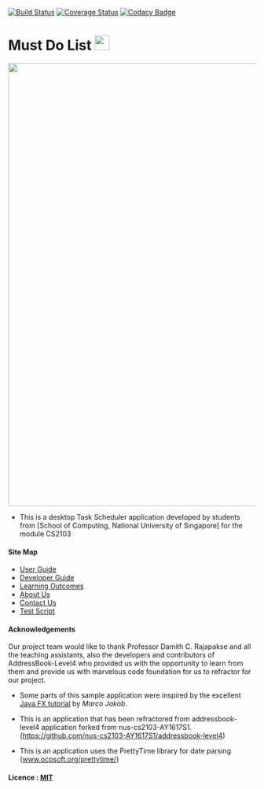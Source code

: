 [![Build Status](https://travis-ci.org/MustDoList/main.svg?branch=master)](https://travis-ci.org/MustDoList/main)
[![Coverage Status](https://coveralls.io/repos/github/CS2103AUG2016-F09-C2/main/badge.svg?branch=master)](https://coveralls.io/github/CS2103AUG2016-F09-C2/main?branch=master)
[![Codacy Badge](https://api.codacy.com/project/badge/Grade/e1c149a4ea9b4801b2478f724e4bc5c2)](https://www.codacy.com/app/e0012835/main?utm_source=github.com&amp;utm_medium=referral&amp;utm_content=CS2103AUG2016-F09-C2/main&amp;utm_campaign=Badge_Grade)

# Must Do List <img src="src/main/resources/images/icon.png" height="30">

<img src="docs/images/Ui.png" width="900"><br>

* This is a desktop Task Scheduler application developed by students from [School of Computing, National University of Singapore] for the module CS2103 


#### Site Map
* [User Guide](docs/UserGuide.md) 
* [Developer Guide](docs/DeveloperGuide.md) 
* [Learning Outcomes](docs/LearningOutcomes.md) 
* [About Us](docs/AboutUs.md)
* [Contact Us](docs/ContactUs.md)
* [Test Script](src/test/data/ManualTesting/TestScript.md)

#### Acknowledgements

Our project team would like to thank Professor Damith C. Rajapakse and all the teaching assistants, also the developers and contributors of AddressBook-Level4 who provided us with the opportunity to learn from them and provide us with marvelous code foundation for us to refractor for our project.

* Some parts of this sample application were inspired by the excellent 
  [Java FX tutorial](http://code.makery.ch/library/javafx-8-tutorial/) by *Marco Jakob*. 

* This is an application that has been refractored from addressbook-level4 application forked from nus-cs2103-AY1617S1.
(https://github.com/nus-cs2103-AY1617S1/addressbook-level4)

* This is an application uses the PrettyTime library for date parsing
(www.ocpsoft.org/prettytime/)

#### Licence : [MIT](LICENSE)
